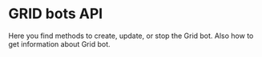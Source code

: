 # GRID bots API
Here you find methods to create, update, or stop the Grid bot. Also how to get information about Grid bot. 
